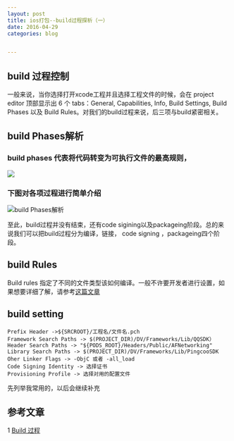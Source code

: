 ```yaml
---
layout: post
title: ios打包--build过程探析（一）
date: 2016-04-29
categories: blog


---
```


## build 过程控制
一般来说，当你选择打开xcode工程并且选择工程文件的时候，会在 project editor 顶部显示出 6 个 tabs：General, Capabilities, Info, Build Settings, Build Phases 以及 Build Rules。对我们的build过程来说，后三项与build紧密相关。

## build Phases解析

### build phases 代表将代码转变为可执行文件的最高规则，
![](http://7xqijx.com1.z0.glb.clouddn.com/1.png)

### 下图对各项过程进行简单介绍
![build Phases解析](http://7xqijx.com1.z0.glb.clouddn.com/build%2BPhases.png)

至此，build过程并没有结束，还有code sigining以及packageing阶段。总的来说我们可以把build过程分为编译，链接，
code signing ，packageing四个阶段。


## build Rules

 Build rules 指定了不同的文件类型该如何编译。一般不许要开发者进行设置，如果想要详细了解，请参考[这篇文章](http://objccn.io/issue-6-1/)

## build setting


    Prefix Header ->${SRCROOT}/工程名/文件名.pch
    Framework Search Paths -> $(PROJECT_DIR)/DV/Frameworks/Lib/QQSDK）
    Header Search Paths -> "${PODS_ROOT}/Headers/Public/AFNetworking"
    Library Search Paths -> $(PROJECT_DIR)/DV/Frameworks/Lib/PingcooSDK
    Oher Linker Flags -> -ObjC 或者 -all_load
    Code Signing Identity -> 选择证书
    Provisioning Profile -> 选择对用的配置文件

先列举我常用的，以后会继续补充

## 参考文章

1 [Build 过程](http://objccn.io/issue-6-1/)









     
  
  
 
  
  